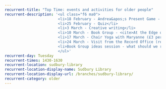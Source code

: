 ```yaml
---
recurrent-title: "Top Time: events and activities for older people"
recurrent-description: '<ul class="f6 ma0">
                        <li>18 February - Andrea&apos;s Present Game - no skill required!</li>
                        <li>25 February - Quiz</li>
                        <li>3 March - Creative writing</li>
                        <li>10 March - Book Group - <cite>At the Edge of the Orchard</cite>, by Tracy Chevalier</li>
                        <li>17 March - Chair Yoga with Maryanne (£3 per person on the day)</li>
                        <li>24 March - Visit from the Record Office (rescheduled from February)</li>
                        <li>Book Group ideas session - what should we read over the next few months?</li>
                        </ul>'
recurrent-day: Tuesday
recurrent-times: 1430-1630
recurrent-location: sudbury-library
recurrent-location-display-name: Sudbury Library
recurrent-location-display-url: /branches/sudbury-library/
recurrent-category: older
---
```

